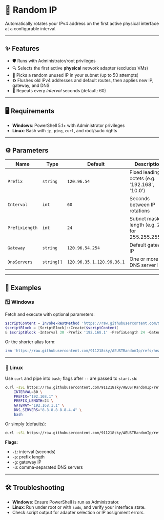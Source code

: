 # 🚀 Random IP

Automatically rotates your IPv4 address on the first active physical interface at a configurable interval.

---

## ✨ Features

- 🛡️ Runs with Administrator/root privileges  
- 🔍 Selects the first active **physical** network adapter (excludes VMs)  
- 🎲 Picks a random unused IP in your subnet (up to 50 attempts)  
- ♻️ Flushes old IPv4 addresses and default routes, then applies new IP, gateway, and DNS  
- 🔄 Repeats every _Interval_ seconds (default: 60)

---

## 🖥️ Requirements

- **Windows**: PowerShell 5.1+ with Administrator privileges  
- **Linux**: Bash with `ip`, `ping`, `curl`, and root/sudo rights

---

## ⚙️ Parameters

| Name           | Type        | Default                         | Description                                    |
| -------------- | ----------- | ------------------------------- | ---------------------------------------------- |
| `Prefix`       | `string`    | `120.96.54`                     | Fixed leading octets (e.g. '192.168', '10.0') |
| `Interval`     | `int`       | `60`                            | Seconds between IP rotations                   |
| `PrefixLength` | `int`       | `24`                            | Subnet mask length (e.g. 24 for 255.255.255.0) |
| `Gateway`      | `string`    | `120.96.54.254`                 | Default gateway IP                             |
| `DnsServers`   | `string[]`  | `120.96.35.1,120.96.36.1`       | One or more DNS server IPs                     |

---

## 📝 Examples

### 🪟 Windows

Fetch and execute with optional parameters:

```powershell
$scriptContent = Invoke-RestMethod 'https://raw.githubusercontent.com/911218sky/AEUSTRandomIp/refs/heads/main/start.ps1'
$scriptBlock = [ScriptBlock]::Create($scriptContent)
& $scriptBlock -Interval 30 -Prefix '192.168.1' -PrefixLength 24 -Gateway '192.168.1.1' -DnsServers '8.8.8.8','8.8.4.4'
```

Or the shorter alias form:

```powershell
irm 'https://raw.githubusercontent.com/911218sky/AEUSTRandomIp/refs/heads/main/start.ps1' | iex
```

---

### 🐧 Linux

Use `curl` and pipe into `bash`; flags after `--` are passed to `start.sh`:

```bash
curl -sSL https://raw.githubusercontent.com/911218sky/AEUSTRandomIp/refs/heads/main/start.sh | \
    INTERVAL=30 \
    PREFIX="192.168.1" \
    PREFIX_LENGTH=24 \
    GATEWAY="192.168.1.1" \
    DNS_SERVERS="8.8.8.8 8.8.4.4" \
    bash
```

Or simply (defaults):

```bash
curl -sSL https://raw.githubusercontent.com/911218sky/AEUSTRandomIp/refs/heads/main/start.sh | sudo bash
```

**Flags:**

- `-i`: interval (seconds)  
- `-p`: prefix length  
- `-g`: gateway IP  
- `-d`: comma-separated DNS servers  

---

## 🛠️ Troubleshooting

- **Windows**: Ensure PowerShell is run as Administrator.  
- **Linux**: Run under root or with `sudo`, and verify your interface state.  
- Check script output for adapter selection or IP assignment errors.